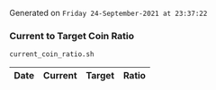 Generated on `Friday 24-September-2021 at 23:37:22`

### Current to Target Coin Ratio
`current_coin_ratio.sh`

Date|Current|Target|Ratio
---|---|---|---

